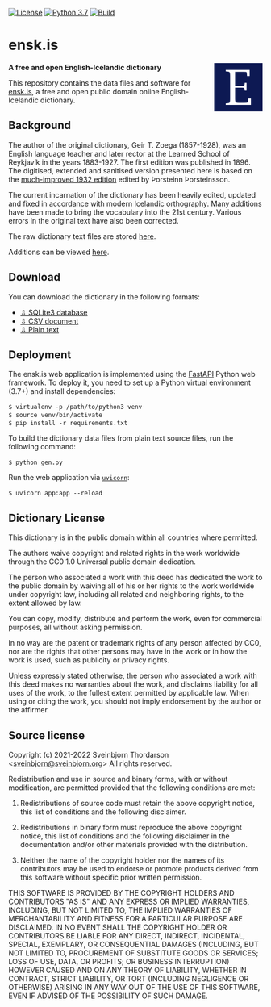 [![License](https://img.shields.io/badge/License-BSD%203--Clause-blue.svg)](https://opensource.org/licenses/BSD-3-Clause)
[![Python 3.7](https://img.shields.io/badge/python-3.6-blue.svg)](https://www.python.org/downloads/release/python-360/)
[![Build](https://github.com/sveinbjornt/ensk.is/actions/workflows/python-app.yml/badge.svg)]()

# ensk.is

<img src="static/img/favicon-96x96.png" style="float:right; margin-left:20px;" align="right">

**A free and open English-Icelandic dictionary**

This repository contains the data files and software for
[ensk.is](https://ensk.is), a free and open public domain
online English-Icelandic dictionary.

## Background

The author of the original dictionary, Geir T. Zoega (1857-1928),
was an English language teacher and later rector at the Learned
School of Reykjavík in the years 1883-1927. The first edition was
published in 1896. The digitised, extended and sanitised version
presented here is based on the
[much-improved 1932 edition](https://baekur.is/bok/000132498/0/2/Ensk-islenzk_ordabok)
edited by Þorsteinn Þorsteinsson.

The current incarnation of the dictionary has been heavily edited,
updated and fixed in accordance with modern Icelandic orthography.
Many additions have been made to bring the vocabulary into the 21st
century. Various errors in the original text have also been corrected.

The raw dictionary text files are stored [here](data/dict/).

Additions can be viewed [here](data/dict/_add.txt).

## Download

You can download the dictionary in the following formats:

* [⇩ SQLite3 database](https://ensk.is/static/files/ensk_dict.db.zip)
* [⇩ CSV document](https://ensk.is/static/files/ensk_dict.csv.zip)
* [⇩ Plain text](https://ensk.is/static/files/ensk_dict.txt.zip)

## Deployment

The ensk.is web application is implemented using the
[FastAPI](https://fastapi.tiangolo.com/) Python web framework.
To deploy it, you need to set up a Python virtual
environment (3.7+) and install dependencies:

```
$ virtualenv -p /path/to/python3 venv
$ source venv/bin/activate
$ pip install -r requirements.txt
```

To build the dictionary data files from plain text source files,
run the following command:

```
$ python gen.py
```

Run the web application via [`uvicorn`](https://www.uvicorn.org/):

```
$ uvicorn app:app --reload
```

## Dictionary License

This dictionary is in the public domain within all countries where permitted.

The authors waive copyright and related rights in the work worldwide
through the CC0 1.0 Universal public domain dedication.

The person who associated a work with this deed has dedicated the work
to the public domain by waiving all of his or her rights to the work
worldwide under copyright law, including all related and neighboring
rights, to the extent allowed by law.

You can copy, modify, distribute and perform the work, even for
commercial purposes, all without asking permission.

In no way are the patent or trademark rights of any person affected by
CC0, nor are the rights that other persons may have in the work or in
how the work is used, such as publicity or privacy rights.

Unless expressly stated otherwise, the person who associated a work
with this deed makes no warranties about the work, and disclaims
liability for all uses of the work, to the fullest extent permitted by
applicable law. When using or citing the work, you should not imply
endorsement by the author or the affirmer.

## Source license

Copyright (c) 2021-2022 Sveinbjorn Thordarson &lt;<a href="mailto:sveinbjorn@sveinbjorn.org">sveinbjorn@sveinbjorn.org</a>&gt;
All rights reserved.

Redistribution and use in source and binary forms, with or without modification,
are permitted provided that the following conditions are met:

1. Redistributions of source code must retain the above copyright notice, this
list of conditions and the following disclaimer.

2. Redistributions in binary form must reproduce the above copyright notice, this
list of conditions and the following disclaimer in the documentation and/or other
materials provided with the distribution.

3. Neither the name of the copyright holder nor the names of its contributors may
be used to endorse or promote products derived from this software without specific
prior written permission.

THIS SOFTWARE IS PROVIDED BY THE COPYRIGHT HOLDERS AND CONTRIBUTORS "AS IS" AND
ANY EXPRESS OR IMPLIED WARRANTIES, INCLUDING, BUT NOT LIMITED TO, THE IMPLIED
WARRANTIES OF MERCHANTABILITY AND FITNESS FOR A PARTICULAR PURPOSE ARE DISCLAIMED.
IN NO EVENT SHALL THE COPYRIGHT HOLDER OR CONTRIBUTORS BE LIABLE FOR ANY DIRECT,
INDIRECT, INCIDENTAL, SPECIAL, EXEMPLARY, OR CONSEQUENTIAL DAMAGES (INCLUDING, BUT
NOT LIMITED TO, PROCUREMENT OF SUBSTITUTE GOODS OR SERVICES; LOSS OF USE, DATA, OR
PROFITS; OR BUSINESS INTERRUPTION) HOWEVER CAUSED AND ON ANY THEORY OF LIABILITY,
WHETHER IN CONTRACT, STRICT LIABILITY, OR TORT (INCLUDING NEGLIGENCE OR OTHERWISE)
ARISING IN ANY WAY OUT OF THE USE OF THIS SOFTWARE, EVEN IF ADVISED OF THE
POSSIBILITY OF SUCH DAMAGE.

